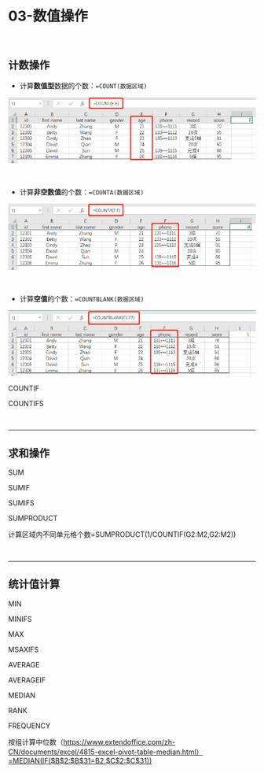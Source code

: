 # 03-数值操作

<br/>

## 计数操作

- 计算**数值型**数据的个数：`=COUNT(数据区域)`

![](images/COUNT.png)

<br/>

- 计算**非空数值**的个数：`=COUNTA(数据区域)`

![](images/COUNTA.png)

<br/>

- 计算**空值**的个数：`=COUNTBLANK(数据区域)`

![](images/COUNTBLANK.png)



COUNTIF

COUNTIFS



<br/>

------

## 求和操作

SUM

SUMIF

SUMIFS

SUMPRODUCT

计算区域内不同单元格个数=SUMPRODUCT(1/COUNTIF(G2:M2,G2:M2))



<br/>

------

## 统计值计算

MIN

MINIFS

MAX

MSAXIFS

AVERAGE

AVERAGEIF

MEDIAN

RANK

FREQUENCY

按组计算中位数（https://www.extendoffice.com/zh-CN/documents/excel/4815-excel-pivot-table-median.html）=MEDIAN(IF($B$2:$B$31=B2,$C$2:$C$31))



